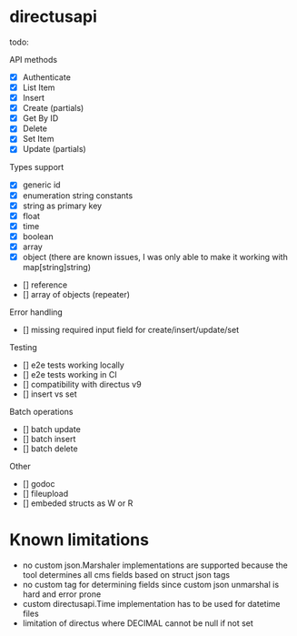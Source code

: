 # directusapi

todo:

API methods

- [x] Authenticate
- [x] List Item
- [x] Insert
- [x] Create (partials)
- [x] Get By ID
- [x] Delete
- [x] Set Item
- [x] Update (partials)

Types support

- [x] generic id
- [x] enumeration string constants
- [x] string as primary key
- [x] float
- [x] time
- [x] boolean
- [x] array
- [x] object (there are known issues, I was only able to make it working with map[string]string)
- [] reference
- [] array of objects (repeater)

Error handling

- [] missing required input field for create/insert/update/set

Testing

- [] e2e tests working locally
- [] e2e tests working in CI
- [] compatibility with directus v9
- [] insert vs set

Batch operations

- [] batch update
- [] batch insert
- [] batch delete

Other

- [] godoc
- [] fileupload
- [] embeded structs as W or R

# Known limitations

- no custom json.Marshaler implementations are supported because the tool determines all cms fields based on struct json tags
- no custom tag for determining fields since custom json unmarshal is hard and error prone
- custom directusapi.Time implementation has to be used for datetime files
- limitation of directus where DECIMAL cannot be null if not set
